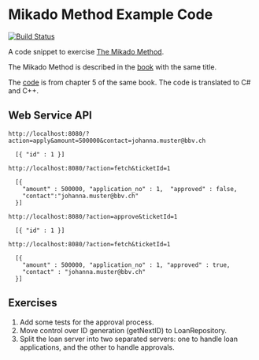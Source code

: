 # Mikado Method Example Code

[![Build Status](https://travis-ci.org/raphaelmeyer/mikado-loanserver.svg?branch=master)](https://travis-ci.org/raphaelmeyer/mikado-loanserver)

A code snippet to exercise [The Mikado Method](https://www.manning.com/books/the-mikado-method).

The Mikado Method is described in the [book](https://www.manning.com/books/the-mikado-method)
with the same title.

The [code](https://github.com/mikadomethod/book-chapter-5-code) is from chapter 5 of the same
book.
The code is translated to C# and C++.


## Web Service API

```
http://localhost:8080/?action=apply&amount=500000&contact=johanna.muster@bbv.ch

  [{ "id" : 1 }]
```

```
http://localhost:8080/?action=fetch&ticketId=1

  [{
    "amount" : 500000, "application_no" : 1,  "approved" : false,
    "contact":"johanna.muster@bbv.ch"
  }]
```

```
http://localhost:8080/?action=approve&ticketId=1

  [{ "id" : 1 }]
```

```
http://localhost:8080/?action=fetch&ticketId=1

  [{
    "amount" : 500000, "application_no" : 1, "approved" : true,
    "contact" : "johanna.muster@bbv.ch"
  }]
```

## Exercises

1. Add some tests for the approval process.
2. Move control over ID generation (getNextID) to LoanRepository.
3. Split the loan server into two separated servers: one to handle loan applications, and the other to handle approvals.
